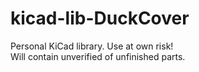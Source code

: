 # kicad-lib-DuckCover  
Personal KiCad library. Use at own risk!  
Will contain unverified of unfinished parts.  
